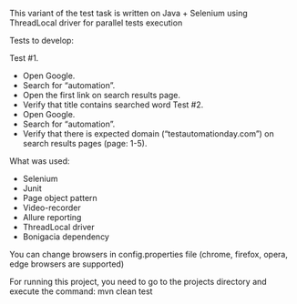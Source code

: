 This variant of the test task is written on Java + Selenium using ThreadLocal driver for parallel tests execution

Tests to develop:

Test #1.
- Open Google.
- Search for “automation”.
- Open the first link on search results page.
- Verify that title contains searched word
Test #2.
- Open Google.
- Search for “automation”.
- Verify that there is expected domain (“testautomationday.com”) on search results pages (page: 1-5).

What was used:
- Selenium
- Junit
- Page object pattern
- Video-recorder
- Allure reporting
- ThreadLocal driver
- Bonigacia dependency

You can change browsers in config.properties file (chrome, firefox, opera, edge browsers are supported)

For running this project, you need to go to the projects directory and execute the command: mvn clean test